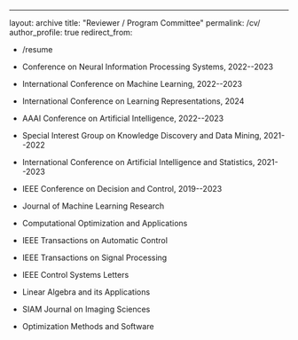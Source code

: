 ---
layout: archive
title: "Reviewer / Program Committee"
permalink: /cv/
author_profile: true
redirect_from:
  - /resume

- Conference on Neural Information Processing Systems, 2022--2023
- International Conference on Machine Learning, 2022--2023
- International Conference on Learning Representations, 2024
- AAAI Conference on Artificial Intelligence, 2022--2023
- Special Interest Group on Knowledge Discovery and Data Mining, 2021--2022
- International Conference on Artificial Intelligence and Statistics, 2021--2023
- IEEE Conference on Decision and Control, 2019--2023
- Journal of Machine Learning Research
- Computational Optimization and Applications
- IEEE Transactions on Automatic Control
- IEEE Transactions on Signal Processing
- IEEE Control Systems Letters
- Linear Algebra and its Applications
- SIAM Journal on Imaging Sciences
- Optimization Methods and Software


